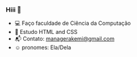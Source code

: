 ### Hiii  🤞
- 💻 Faço faculdade de Ciência da Computação
- 📖 Estudo HTML and CSS
- :mailbox_with_mail: Contato: managerakemi@gmail.com
- :relaxed: pronomes: Ela/Dela 


